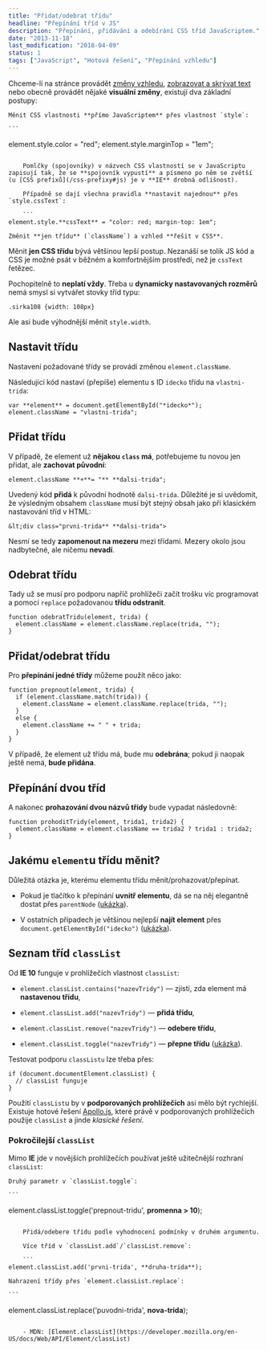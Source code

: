 ```yaml
---
title: "Přidat/odebrat třídu"
headline: "Přepínání tříd v JS"
description: "Přepínání, přidávání a odebírání CSS tříd JavaScriptem."
date: "2013-11-18"
last_modification: "2018-04-09"
status: 1
tags: ["JavaScript", "Hotová řešení", "Přepínání vzhledu"]
---
```


Chceme-li na stránce provádět [změny vzhledu](/zmena-vzhledu), [zobrazovat a skrývat text](/zobrazit-skryt) nebo obecně provádět nějaké **visuální změny**, existují dva základní postupy:

    Měnit CSS vlastnosti **přímo JavaScriptem** přes vlastnost `style`:

    ```
element.style.color = "red";
element.style.marginTop = "1em";
```

    Pomlčky (spojovníky) v názvech CSS vlastností se v JavaScriptu zapisují tak, že se **spojovník vypustí** a písmeno po něm se zvětší (u [CSS prefixů](/css-prefixy#js) je v **IE** drobná odlišnost).

    Případně se dají všechna pravidla **nastavit najednou** přes `style.cssText`:

    ```
element.style.**cssText** = "color: red; margin-top: 1em";
```

    Změnit **jen třídu** (`className`) a vzhled **řešit v CSS**.

Měnit **jen CSS třídu** bývá většinou lepší postup. Nezanáší se tolik JS kód a CSS je možné psát v běžném a komfortnějším prostředí, než je `cssText` řetězec.

Pochopitelně to **neplatí vždy**. Třeba u **dynamicky nastavovaných rozměrů** nemá smysl si vytvářet stovky tříd typu:

```
.sirka108 {width: 108px}
```

Ale asi bude výhodnější měnit `style.width`.

## Nastavit třídu

Nastavení požadované třídy se provádí změnou `element.className`.

Následující kód nastaví (přepíše) elementu s ID `idecko` třídu na `vlastni-trida`:

```
var **element** = document.getElementById("*idecko*");
element.className = "vlastni-trida";
```

## Přidat třídu

V případě, že element už **nějakou `class` má**, potřebujeme tu novou jen přidat, ale **zachovat původní**:

```
element.className **+**= "** **dalsi-trida";
```

Uvedený kód **přidá** k původní hodnotě `dalsi-trida`. Důležité je si uvědomit, že výsledným obsahem `className` musí být stejný obsah jako při klasickém nastavování tříd v HTML:

```
&lt;div class="prvni-trida** **dalsi-trida">
```

Nesmí se tedy **zapomenout na mezeru** mezi třídami. Mezery okolo jsou nadbytečné, ale ničemu **nevadí**.

## Odebrat třídu

Tady už se musí pro podporu napříč prohlížeči začít trošku víc programovat a pomocí `replace` požadovanou **třídu odstranit**.

```
function odebratTridu(element, trida) {
  element.className = element.className.replace(trida, "");
}
```

## Přidat/odebrat třídu

Pro **přepínání jedné třídy** můžeme použít něco jako:

```
function prepnout(element, trida) {
  if (element.className.match(trida)) {
    element.className = element.className.replace(trida, "");
  }
  else {
    element.className += " " + trida;
  }
}
```

V případě, že element už třídu má, bude mu **odebrána**; pokud ji naopak ještě nemá, **bude přidána**.

## Přepínání dvou tříd

A nakonec **prohazování dvou názvů třídy** bude vypadat následovně:

```
function prohoditTridy(element, trida1, trida2) {
  element.className = element.className == trida2 ? trida1 : trida2;
}
```

## Jakému `element`u třídu měnit?

Důležitá otázka je, kterému elementu třídu měnit/prohazovat/přepínat.

  - Pokud je tlačítko k přepínání **uvnitř elementu**, dá se na něj elegantně dostat přes `parentNode` ([ukázka](http://kod.djpw.cz/fzr)).

  - V ostatních případech je většinou nejlepší **najít element** přes `document.getElementById("idecko")` ([ukázka](http://kod.djpw.cz/hzr)).

## Seznam tříd `classList`

Od **IE 10** funguje v prohlížečích vlastnost `classList`:

  - `element.classList.contains("nazevTridy")` — zjistí, zda element má **nastavenou třídu**,

  - `element.classList.add("nazevTridy")` — **přidá třídu**,
  
  - `element.classList.remove("nazevTridy")` — **odebere třídu**,
  
  - `element.classList.toggle("nazevTridy")` — **přepne třídu** ([ukázka](http://kod.djpw.cz/izr)).

Testovat podporu `classListu` lze třeba přes:

```
if (document.documentElement.classList) {
  // classList funguje
}
```

Použití `classList`u by v **podporovaných prohlížečích** asi mělo být rychlejší. Existuje hotové řešení [Apollo.js](https://github.com/toddmotto/apollo), které právě v podporovaných prohlížečích použije `classList` a jinde *klasické řešení*.

### Pokročilejší `classList`

Mimo **IE** jde v novějších prohlížečích používat ještě užitečnější rozhraní `classList`:

    Druhý parametr v `classList.toggle`:

    ```
element.classList.toggle('prepnout-tridu', **promenna > 10**);
```

    Přidá/odebere třídu podle vyhodnocení podmínky v druhém argumentu.

    Více tříd v `classList.add`/`classList.remove`:

    ```
element.classList.add('prvni-trida', **druha-trida**);
```

    Nahrazení třídy přes `element.classList.replace`:

    ```
element.classList.replace('puvodni-trida', **nova-trida**);
```

    - MDN: [Element.classList](https://developer.mozilla.org/en-US/docs/Web/API/Element/classList)